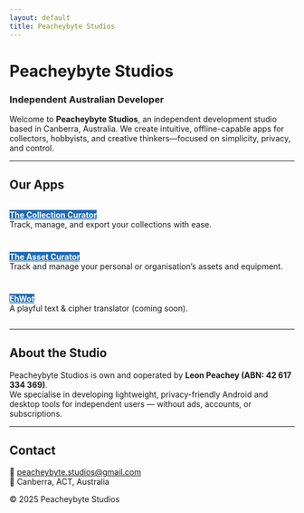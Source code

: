 ```yaml
---
layout: default
title: Peacheybyte Studios
---
```


# Peacheybyte Studios  
### Independent Australian Developer

Welcome to **Peacheybyte Studios**, an independent development studio based in Canberra, Australia. We create intuitive, offline-capable apps for collectors, hobbyists, and creative thinkers—focused on simplicity, privacy, and control.


---

## Our Apps
<div markdown="1" style="display:flex; flex-direction:column; gap:12px; align-items:flex-start;">

<a class="btn" href="https://play.google.com/store/apps/details?id=com.peachbyte.sellventory"
   style="background-color:#1e6bb8;border-color:#1e6bb8;color:#fff;">**The Collection Curator**</a>  
Track, manage, and export your collections with ease.

<a class="btn" href="#"
   style="background-color:#1e6bb8;border-color:#1e6bb8;color:#fff;">**The Asset Curator**</a>  
Track and manage your personal or organisation’s assets and equipment.

<a class="btn" href="#"
   style="background-color:#1e6bb8;border-color:#1e6bb8;color:#fff;">**EhWot**</a>  
A playful text & cipher translator (coming soon).

</div>



---

## About the Studio  
Peacheybyte Studios is own and ooperated by **Leon Peachey (ABN: 42 617 334 369)**.  
We specialise in developing lightweight, privacy-friendly Android and desktop tools for independent users — without ads, accounts, or subscriptions.  

---

## Contact  

📧 [peacheybyte.studios@gmail.com](mailto:peacheybyte.studios@gmail.com)  
📍 Canberra, ACT, Australia  

© 2025 Peacheybyte Studios
